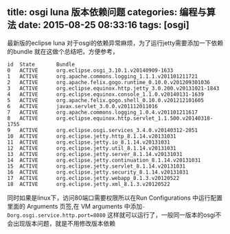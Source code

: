 title: osgi luna 版本依赖问题
categories: 编程与算法
date: 2015-08-25 08:33:16
tags: [osgi]
---
最新版的eclipse luna 对于osgi的依赖异常麻烦，为了运行jetty需要添加一下依赖的bundle
就在这做个总结吧，方便参考，


<!--more-->


    id  State       Bundle  
    0   ACTIVE      org.eclipse.osgi_3.10.1.v20140909-1633  
    1   ACTIVE      org.apache.commons.logging_1.1.1.v201101211721  
    2   ACTIVE      org.apache.felix.gogo.runtime_0.10.0.v201209301036  
    3   ACTIVE      org.eclipse.equinox.http.jetty_3.0.200.v20131021-1843  
    4   ACTIVE      org.eclipse.equinox.console_1.1.0.v20140131-1639  
    5   ACTIVE      org.apache.felix.gogo.shell_0.10.0.v201212101605  
    6   ACTIVE      javax.servlet_3.0.0.v201112011016  
    7   ACTIVE      org.apache.commons.logging_1.0.4.v201101211617  
    8   ACTIVE      org.eclipse.equinox.http.servlet_1.1.500.v20140318-1755  
    9   ACTIVE      org.eclipse.osgi.services_3.4.0.v20140312-2051  
    10  ACTIVE      org.eclipse.jetty.http_8.1.14.v20131031  
    11  ACTIVE      org.eclipse.jetty.io_8.1.14.v20131031  
    12  ACTIVE      org.eclipse.jetty.util_8.1.14.v20131031  
    13  ACTIVE      org.eclipse.jetty.server_8.1.14.v20131031  
    14  ACTIVE      org.eclipse.jetty.continuation_8.1.14.v20131031  
    15  ACTIVE      org.eclipse.jetty.servlet_8.1.14.v20131031  
    16  ACTIVE      org.eclipse.jetty.security_8.1.14.v20131031  
    17  ACTIVE      org.eclipse.jetty.webapp_8.1.3.v20120522  
    18  ACTIVE      org.eclipse.jetty.xml_8.1.3.v20120522  
同时如果是linux下，访问80端口需要权限所以在Run Configurations 中运行配置里面的 Arguments 页签,在 VM arguments 中添加`-Dorg.osgi.service.http.port=8080`
这样就可以运行了，一般同一版本的osgi不会出现版本问题，就是不用修改版本依赖